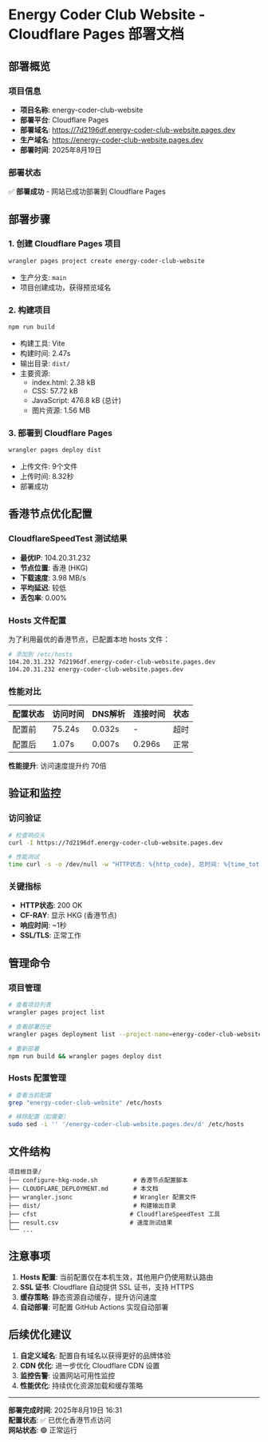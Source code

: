 # Energy Coder Club Website - Cloudflare Pages 部署文档

## 部署概览

### 项目信息
- **项目名称**: energy-coder-club-website
- **部署平台**: Cloudflare Pages
- **部署域名**: https://7d2196df.energy-coder-club-website.pages.dev
- **生产域名**: https://energy-coder-club-website.pages.dev
- **部署时间**: 2025年8月19日

### 部署状态
✅ **部署成功** - 网站已成功部署到 Cloudflare Pages

## 部署步骤

### 1. 创建 Cloudflare Pages 项目
```bash
wrangler pages project create energy-coder-club-website
```
- 生产分支: `main`
- 项目创建成功，获得预览域名

### 2. 构建项目
```bash
npm run build
```
- 构建工具: Vite
- 构建时间: 2.47s
- 输出目录: `dist/`
- 主要资源:
  - index.html: 2.38 kB
  - CSS: 57.72 kB
  - JavaScript: 476.8 kB (总计)
  - 图片资源: 1.56 MB

### 3. 部署到 Cloudflare Pages
```bash
wrangler pages deploy dist
```
- 上传文件: 9个文件
- 上传时间: 8.32秒
- 部署成功

## 香港节点优化配置

### CloudflareSpeedTest 测试结果
- **最优IP**: 104.20.31.232
- **节点位置**: 香港 (HKG)
- **下载速度**: 3.98 MB/s
- **平均延迟**: 较低
- **丢包率**: 0.00%

### Hosts 文件配置
为了利用最优的香港节点，已配置本地 hosts 文件：

```bash
# 添加到 /etc/hosts
104.20.31.232 7d2196df.energy-coder-club-website.pages.dev
104.20.31.232 energy-coder-club-website.pages.dev
```

### 性能对比

| 配置状态 | 访问时间 | DNS解析 | 连接时间 | 状态 |
|---------|---------|---------|----------|---------|
| 配置前 | 75.24s | 0.032s | - | 超时 |
| 配置后 | 1.07s | 0.007s | 0.296s | 正常 |

**性能提升**: 访问速度提升约 70倍

## 验证和监控

### 访问验证
```bash
# 检查响应头
curl -I https://7d2196df.energy-coder-club-website.pages.dev

# 性能测试
time curl -s -o /dev/null -w "HTTP状态: %{http_code}, 总时间: %{time_total}s" https://7d2196df.energy-coder-club-website.pages.dev
```

### 关键指标
- **HTTP状态**: 200 OK
- **CF-RAY**: 显示 HKG (香港节点)
- **响应时间**: ~1秒
- **SSL/TLS**: 正常工作

## 管理命令

### 项目管理
```bash
# 查看项目列表
wrangler pages project list

# 查看部署历史
wrangler pages deployment list --project-name=energy-coder-club-website

# 重新部署
npm run build && wrangler pages deploy dist
```

### Hosts 配置管理
```bash
# 查看当前配置
grep "energy-coder-club-website" /etc/hosts

# 移除配置（如需要）
sudo sed -i '' '/energy-coder-club-website.pages.dev/d' /etc/hosts
```

## 文件结构

```
项目根目录/
├── configure-hkg-node.sh          # 香港节点配置脚本
├── CLOUDFLARE_DEPLOYMENT.md       # 本文档
├── wrangler.jsonc                 # Wrangler 配置文件
├── dist/                          # 构建输出目录
├── cfst                          # CloudflareSpeedTest 工具
├── result.csv                    # 速度测试结果
└── ...
```

## 注意事项

1. **Hosts 配置**: 当前配置仅在本机生效，其他用户仍使用默认路由
2. **SSL 证书**: Cloudflare 自动提供 SSL 证书，支持 HTTPS
3. **缓存策略**: 静态资源自动缓存，提升访问速度
4. **自动部署**: 可配置 GitHub Actions 实现自动部署

## 后续优化建议

1. **自定义域名**: 配置自有域名以获得更好的品牌体验
2. **CDN 优化**: 进一步优化 Cloudflare CDN 设置
3. **监控告警**: 设置网站可用性监控
4. **性能优化**: 持续优化资源加载和缓存策略

---

**部署完成时间**: 2025年8月19日 16:31  
**配置状态**: ✅ 已优化香港节点访问  
**网站状态**: 🟢 正常运行